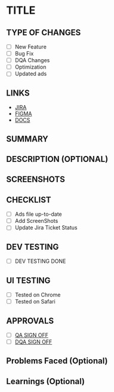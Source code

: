 <!-- NOTE -->
<!-- "- [ ] :- unchecked state " -->
<!-- "- [X] :- checked state " -->

<!-- PLEASE ADD TITLE -->
# TITLE

<!-- PLEASE SELECT TYPE OF CHANGE  , IF NOT IN LIST PLEASE ADD -->
## TYPE OF CHANGES
- [ ] New Feature
- [ ] Bug Fix
- [ ] DQA Changes
- [ ] Optimization
- [ ] Updated ads

<!-- PLEASE ADD LINKS  , IF NOT IN LIST PLEASE ADD -->
## LINKS
* [JIRA]( )
* [FIGMA]( )
* [DOCS]( )

<!-- Provide a summary of the changes made in this PR.-->
## SUMMARY
> 
>


<!-- Provide a detailed description of the changes made in this PR.-->
## DESCRIPTION (OPTIONAL)
>
>

<!-- Add relevant screenshots -->
## SCREENSHOTS


<!-- CHECKLIST -->
## CHECKLIST
- [ ]  Ads file up-to-date
- [ ]  Add ScreenShots
- [ ] Update Jira Ticket Status

## DEV TESTING
- [ ] DEV TESTING DONE

## UI TESTING
- [ ] Tested on Chrome
- [ ] Tested on Safari

## APPROVALS
- [ ] [QA SIGN OFF ]( )
- [ ] [DQA SIGN OFF ]( )

## Problems Faced (Optional)

## Learnings (Optional)



